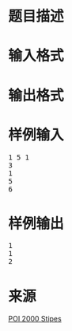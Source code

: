 

# 题目描述



# 输入格式



# 输出格式



# 样例输入


<pre>1 5 1
3
1
5
6</pre>

# 样例输出


<pre>1
1
2</pre>

# 来源


<p>
<a href="http://www.oi.edu.pl/old/php/show.php?ac=e181313&amp;module=show&amp;file=zadania/oi7/paski" target="_blank">POI 2000 Stipes</a> 
</p>
